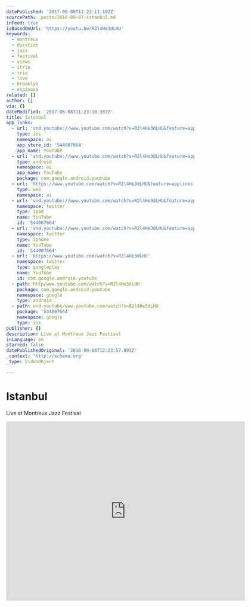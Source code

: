```yaml
---
datePublished: '2017-06-08T11:23:11.102Z'
sourcePath: _posts/2016-09-07-istanbul.md
inFeed: true
isBasedOnUrl: 'https://youtu.be/R2l4He3dLHU'
keywords:
  - montreux
  - duration
  - jazz
  - festival
  - views
  - itrio
  - trio
  - live
  - brooklyn
  - espinosa
related: []
author: []
via: {}
dateModified: '2017-06-08T11:23:10.387Z'
title: Istanbul
app_links:
  - url: 'vnd.youtube://www.youtube.com/watch?v=R2l4He3dLHU&feature=applinks'
    type: ios
    namespace: ai
    app_store_id: '544007664'
    app_name: YouTube
  - url: 'vnd.youtube://www.youtube.com/watch?v=R2l4He3dLHU&feature=applinks'
    type: android
    namespace: ai
    app_name: YouTube
    package: com.google.android.youtube
  - url: 'https://www.youtube.com/watch?v=R2l4He3dLHU&feature=applinks'
    type: web
    namespace: ai
  - url: 'vnd.youtube://www.youtube.com/watch?v=R2l4He3dLHU&feature=applinks'
    namespace: twitter
    type: ipad
    name: YouTube
    id: '544007664'
  - url: 'vnd.youtube://www.youtube.com/watch?v=R2l4He3dLHU&feature=applinks'
    namespace: twitter
    type: iphone
    name: YouTube
    id: '544007664'
  - url: 'https://www.youtube.com/watch?v=R2l4He3dLHU'
    namespace: twitter
    type: googleplay
    name: YouTube
    id: com.google.android.youtube
  - path: http/www.youtube.com/watch?v=R2l4He3dLHU
    package: com.google.android.youtube
    namespace: google
    type: android
  - path: vnd.youtube/www.youtube.com/watch?v=R2l4He3dLHU
    package: '544007664'
    namespace: google
    type: ios
publisher: {}
description: Live at Montreux Jazz Festival
inLanguage: en
starred: false
datePublishedOriginal: '2016-09-08T12:23:57.893Z'
_context: 'http://schema.org'
_type: VideoObject

---
```

# Istanbul

Live at Montreux Jazz Festival

<iframe src="https://cdn.embedly.com/widgets/media.html?src=https%3A%2F%2Fwww.youtube.com%2Fembed%2FR2l4He3dLHU%3Ffeature%3Doembed&amp;url=http%3A%2F%2Fwww.youtube.com%2Fwatch%3Fv%3DR2l4He3dLHU&amp;image=https%3A%2F%2Fi.ytimg.com%2Fvi%2FR2l4He3dLHU%2Fhqdefault.jpg&amp;key=b7d04c9b404c499eba89ee7072e1c4f7&amp;type=text%2Fhtml&amp;schema=youtube" width="640" height="480" scrolling="no" frameborder="0" allowfullscreen="" style=""></iframe>